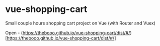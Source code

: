 # vue-shopping-cart

Small couple hours shopping cart project on Vue (with Router and Vuex)

Open - (https://thebooo.github.io/vue-shopping-cart/dist/#/)[https://thebooo.github.io/vue-shopping-cart/dist/#/]
